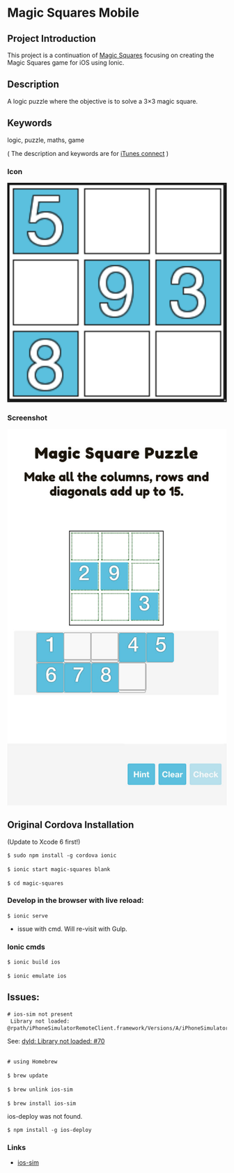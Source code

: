 # Magic Squares Mobile

## Project Introduction

This project is a continuation of [Magic Squares](https://github.com/russellf9/magic-squares) focusing on creating the Magic Squares game for iOS using Ionic.

## Description

A logic puzzle where the objective is to solve a 3×3 magic square.

## Keywords

logic, puzzle, maths, game

( The description and keywords are for [iTunes connect](itunesconnect.apple.com) )


### Icon

![Icon](/magic-squares/design/ios/AppIcon.appiconset/icon-1024.png?raw=true "Magic Squares Icon")

### Screenshot

![Screenshot](/magic-squares/design/screenshot-640x1096.jpg?raw=true "Magic Squares Screenshot")





## Original Cordova Installation

(Update to Xcode 6 first!)

```
$ sudo npm install -g cordova ionic

$ ionic start magic-squares blank

$ cd magic-squares

```

### Develop in the browser with live reload:

```
$ ionic serve
```

- issue with cmd. Will re-visit with Gulp.



### Ionic cmds

```
$ ionic build ios

$ ionic emulate ios

```

## Issues:

```
# ios-sim not present
 Library not loaded: @rpath/iPhoneSimulatorRemoteClient.framework/Versions/A/iPhoneSimulatorRemoteClient
```

See: [dyld: Library not loaded: #70](https://github.com/phonegap/ios-sim/issues/70)


```

# using Homebrew

$ brew update

$ brew unlink ios-sim

$ brew install ios-sim
```


ios-deploy was not found.

```
$ npm install -g ios-deploy
```

### Links

* [ios-sim](https://github.com/phonegap/ios-sim)
